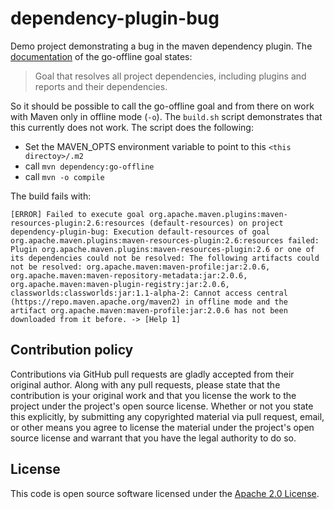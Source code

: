 # dependency-plugin-bug

Demo project demonstrating a bug in the maven dependency plugin.
The [documentation](https://maven.apache.org/plugins/maven-dependency-plugin/go-offline-mojo.html) of the go-offline goal states:

> Goal that resolves all project dependencies, including plugins and reports and their dependencies.

So it should be possible to call the go-offline goal and from there on work with Maven only in offline mode (`-o`).
The `build.sh` script demonstrates that this currently does not work. The script does the following:

- Set the MAVEN_OPTS environment variable to point to this `<this directoy>/.m2`
- call `mvn dependency:go-offline`
- call `mvn -o compile`

The build fails with:

```
[ERROR] Failed to execute goal org.apache.maven.plugins:maven-resources-plugin:2.6:resources (default-resources) on project dependency-plugin-bug: Execution default-resources of goal org.apache.maven.plugins:maven-resources-plugin:2.6:resources failed: Plugin org.apache.maven.plugins:maven-resources-plugin:2.6 or one of its dependencies could not be resolved: The following artifacts could not be resolved: org.apache.maven:maven-profile:jar:2.0.6, org.apache.maven:maven-repository-metadata:jar:2.0.6, org.apache.maven:maven-plugin-registry:jar:2.0.6, classworlds:classworlds:jar:1.1-alpha-2: Cannot access central (https://repo.maven.apache.org/maven2) in offline mode and the artifact org.apache.maven:maven-profile:jar:2.0.6 has not been downloaded from it before. -> [Help 1]
```

## Contribution policy

Contributions via GitHub pull requests are gladly accepted from their original author. Along with any pull requests, please state that the contribution is your original work and that you license the work to the project under the project's open source license. Whether or not you state this explicitly, by submitting any copyrighted material via pull request, email, or other means you agree to license the material under the project's open source license and warrant that you have the legal authority to do so.

## License

This code is open source software licensed under the [Apache 2.0 License](https://www.apache.org/licenses/LICENSE-2.0.html).
